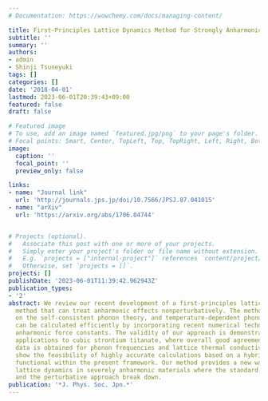 ```yaml
---
# Documentation: https://wowchemy.com/docs/managing-content/

title: First-Principles Lattice Dynamics Method for Strongly Anharmonic Crystals
subtitle: ''
summary: ''
authors:
- admin
- Shinji Tsuneyuki
tags: []
categories: []
date: '2018-04-01'
lastmod: 2023-06-01T20:39:43+09:00
featured: false
draft: false

# Featured image
# To use, add an image named `featured.jpg/png` to your page's folder.
# Focal points: Smart, Center, TopLeft, Top, TopRight, Left, Right, BottomLeft, Bottom, BottomRight.
image:
  caption: ''
  focal_point: ''
  preview_only: false

links:
- name: "Journal link"
  url: 'http://journals.jps.jp/doi/10.7566/JPSJ.87.041015'
- name: "arXiv"
  url: 'https://arxiv.org/abs/1706.04744'


# Projects (optional).
#   Associate this post with one or more of your projects.
#   Simply enter your project's folder or file name without extension.
#   E.g. `projects = ["internal-project"]` references `content/project/deep-learning/index.md`.
#   Otherwise, set `projects = []`.
projects: []
publishDate: '2023-06-01T11:39:42.962943Z'
publication_types:
- '2'
abstract: We review our recent development of a first-principles lattice dynamics
  method that can treat anharmonic effects nonperturbatively. The method is based
  on the self-consistent phonon theory, and temperature-dependent phonon frequencies
  can be calculated efficiently by incorporating recent numerical techniques to estimate
  anharmonic force constants. The validity of our approach is demonstrated through
  applications to cubic strontium titanate, where overall good agreement with experimental
  data is obtained for phonon frequencies and lattice thermal conductivity. We also
  show the feasibility of highly accurate calculations based on a hybrid exchange?correlation
  functional within the present framework. Our method provides a new way of studying
  lattice dynamics in severely anharmonic materials where the standard harmonic approximation
  and the perturbative approach break down.
publication: '*J. Phys. Soc. Jpn.*'
---
```

